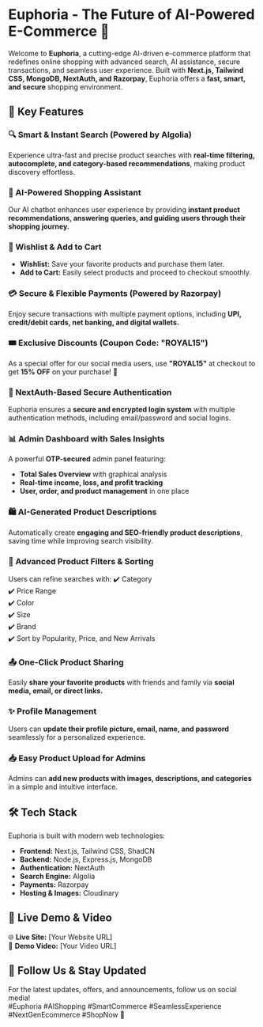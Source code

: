 # Euphoria - The Future of AI-Powered E-Commerce 🚀

Welcome to **Euphoria**, a cutting-edge AI-driven e-commerce platform that redefines online shopping with advanced search, AI assistance, secure transactions, and seamless user experience. Built with **Next.js, Tailwind CSS, MongoDB, NextAuth, and Razorpay**, Euphoria offers a **fast, smart, and secure** shopping environment.

## 🌟 Key Features

### 🔍 Smart & Instant Search (Powered by Algolia)
Experience ultra-fast and precise product searches with **real-time filtering, autocomplete, and category-based recommendations**, making product discovery effortless.

### 🤖 AI-Powered Shopping Assistant
Our AI chatbot enhances user experience by providing **instant product recommendations, answering queries, and guiding users through their shopping journey.**

### 🛒 Wishlist & Add to Cart
- **Wishlist:** Save your favorite products and purchase them later.
- **Add to Cart:** Easily select products and proceed to checkout smoothly.

### 💳 Secure & Flexible Payments (Powered by Razorpay)
Enjoy secure transactions with multiple payment options, including **UPI, credit/debit cards, net banking, and digital wallets.**

### 🎟️ Exclusive Discounts (Coupon Code: "ROYAL15")
As a special offer for our social media users, use **"ROYAL15"** at checkout to get **15% OFF** on your purchase! 🎉

### 🔐 NextAuth-Based Secure Authentication
Euphoria ensures a **secure and encrypted login system** with multiple authentication methods, including email/password and social logins.

### 📊 Admin Dashboard with Sales Insights
A powerful **OTP-secured** admin panel featuring:
- **Total Sales Overview** with graphical analysis
- **Real-time income, loss, and profit tracking**
- **User, order, and product management** in one place

### 🛍️ AI-Generated Product Descriptions
Automatically create **engaging and SEO-friendly product descriptions**, saving time while improving search visibility.

### 🎯 Advanced Product Filters & Sorting
Users can refine searches with:
✔️ Category  
✔️ Price Range  
✔️ Color  
✔️ Size  
✔️ Brand  
✔️ Sort by Popularity, Price, and New Arrivals  

### 📤 One-Click Product Sharing
Easily **share your favorite products** with friends and family via **social media, email, or direct links.**

### ✨ Profile Management
Users can **update their profile picture, email, name, and password** seamlessly for a personalized experience.

### 📥 Easy Product Upload for Admins
Admins can **add new products with images, descriptions, and categories** in a simple and intuitive interface.

## 🛠️ Tech Stack
Euphoria is built with modern web technologies:
- **Frontend:** Next.js, Tailwind CSS, ShadCN
- **Backend:** Node.js, Express.js, MongoDB
- **Authentication:** NextAuth
- **Search Engine:** Algolia
- **Payments:** Razorpay
- **Hosting & Images:** Cloudinary

## 🚀 Live Demo & Video
🌐 **Live Site:** [Your Website URL]  
🎥 **Demo Video:** [Your Video URL]  

## 📢 Follow Us & Stay Updated
For the latest updates, offers, and announcements, follow us on social media!  
#Euphoria #AIShopping #SmartCommerce #SeamlessExperience #NextGenEcommerce #ShopNow 🚀

